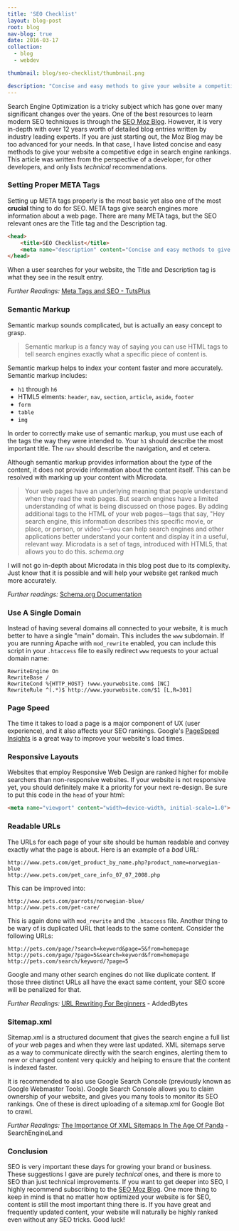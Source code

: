 ```yaml
---
title: 'SEO Checklist'
layout: blog-post
root: blog
nav-blog: true
date: 2016-03-17
collection:
  - blog
  - webdev

thumbnail: blog/seo-checklist/thumbnail.png

description: "Concise and easy methods to give your website a competitive edge in search engine rankings"
---
```


Search Engine Optimization is a tricky subject which has gone over many significant changes over the years. One of the best resources to learn modern SEO techniques is through the [SEO Moz Blog](https://moz.com/blog). However, it is very in-depth with over 12 years worth of detailed blog entries written by industry leading experts. If you are just starting out, the Moz Blog may be too advanced for your needs. In that case, I have listed concise and easy methods to give your website a competitive edge in search engine rankings. This article was written from the perspective of a developer, for other developers, and only lists *technical* recommendations.

### Setting Proper META Tags ###

Setting up META tags properly is the most basic yet also one of the most **crucial** thing to do for SEO. META tags give search engines more information about a web page. There are many META tags, but the SEO relevant ones are the Title tag and the Description tag.

```html
<head>
    <title>SEO Checklist</title>
    <meta name="description" content="Concise and easy methods to give your website a competitive edge in search engine rankings">
</head>
```

When a user searches for your website, the Title and Description tag is what they see in the result entry.

*Further Readings:* [Meta Tags and SEO - TutsPlus](http://webdesign.tutsplus.com/articles/meta-tags-and-seo--webdesign-9683)

### Semantic Markup ###

Semantic markup sounds complicated, but is actually an easy concept to grasp.

>Semantic markup is a fancy way of saying you can use HTML tags to tell search engines exactly what a specific piece of content is.

Semantic markup helps to index your content faster and more accurately. Semantic markup includes: 

* `h1` through `h6`
* HTML5 elments: `header`, `nav`, `section`, `article`, `aside`, `footer`
* `form`
* `table`
* `img`

In order to correctly make use of semantic markup, you must use each of the tags the way they were intended to. Your `h1` should describe the most important title. The `nav` should describe the navigation, and et cetera. 

Although semantic markup provides information about the *type* of the content, it does not provide information about the content itself. This can be resolved with marking up your content with Microdata.

>Your web pages have an underlying meaning that people understand when they read the web pages. But search engines have a limited understanding of what is being discussed on those pages. By adding additional tags to the HTML of your web pages—tags that say, "Hey search engine, this information describes this specific movie, or place, or person, or video"—you can help search engines and other applications better understand your content and display it in a useful, relevant way. Microdata is a set of tags, introduced with HTML5, that allows you to do this.
><cite>schema.org</cite>

I will not go in-depth about Microdata in this blog post due to its complexity. Just know that it is possible and will help your website get ranked much more accurately.

*Further readings:* [Schema.org Documentation](http://schema.org/docs/gs.html)

### Use A Single Domain ###

Instead of having several domains all connected to your website, it is much better to have a single "main" domain. This includes the `www` subdomain. If you are running Apache with `mod_rewrite` enabled, you can include this script in your `.htaccess` file to easily redirect `www` requests to your actual domain name: 

```
RewriteEngine On
RewriteBase /
RewriteCond %{HTTP_HOST} !www.yourwebsite.com$ [NC]
RewriteRule ^(.*)$ http://www.yourwebsite.com/$1 [L,R=301] 
```

### Page Speed ###

The time it takes to load a page is a major component of UX (user experience), and it also affects your SEO rankings. Google's [PageSpeed Insights](https://developers.google.com/speed/pagespeed/insights/) is a great way to improve your website's load times.

### Responsive Layouts ###

Websites that employ Responsive Web Design are ranked higher for mobile searchers than non-responsive websites. If your website is not responsive yet, you should definitely  make it a priority for your next re-design. Be sure to put this code in the `head` of your html:

```html
<meta name="viewport" content="width=device-width, initial-scale=1.0">
```

### Readable URLs ###

The URLs for each page of your site should be human readable and convey exactly what the page is about. Here is an example of a *bad* URL:

```
http://www.pets.com/get_product_by_name.php?product_name=norwegian-blue
http://www.pets.com/pet_care_info_07_07_2008.php
```

This can be improved into:

```
http://www.pets.com/parrots/norwegian-blue/
http://www.pets.com/pet-care/
```

This is again done with `mod_rewrite` and the `.htaccess` file. Another thing to be wary of is duplicated URL that leads to the same content. Consider the following URLs:

```
http://pets.com/page/?search=keyword&page=5&from=homepage
http://pets.com/page/?page=5&search=keyword&from=homepage
http://pets.com/search/keyword/?page=5
```

Google and many other search engines do not like duplicate content. If those three distinct URLs all have the exact same content, your SEO score will be penalized for that.

*Further Readings:* [URL Rewriting For Beginners](https://www.addedbytes.com/articles/for-beginners/url-rewriting-for-beginners/) - AddedBytes

### Sitemap.xml ###

Sitemap.xml is a structured document that gives the search engine a full list of your web pages and when they were last updated. XML sitemaps serve as a way to communicate directly with the search engines, alerting them to new or changed content very quickly and helping to ensure that the content is indexed faster.

It is recommended to also use Google Search Console (previously known as Google Webmaster Tools). Google Search Console allows you to claim ownership of your website, and gives you many tools to monitor its SEO rankings. One of these is direct uploading of a sitemap.xml for Google Bot to crawl.

*Further Readings:* [The Importance Of XML Sitemaps In The Age Of Panda](http://searchengineland.com/importance-xml-sitemaps-age-panda-214952) - SearchEngineLand

### Conclusion ###

SEO is very important these days for growing your brand or business. These suggestions I gave are purely *technical* ones, and there is more to SEO than just technical improvements. If you want to get deeper into SEO, I highly recommend subscribing to the [SEO Moz Blog](https://moz.com/blog). One more thing to keep in mind is that no matter how optimized your website is for SEO, content is still the most important thing there is. If you have great and frequently updated content, your website will naturally be highly ranked even without any SEO tricks. Good luck!
